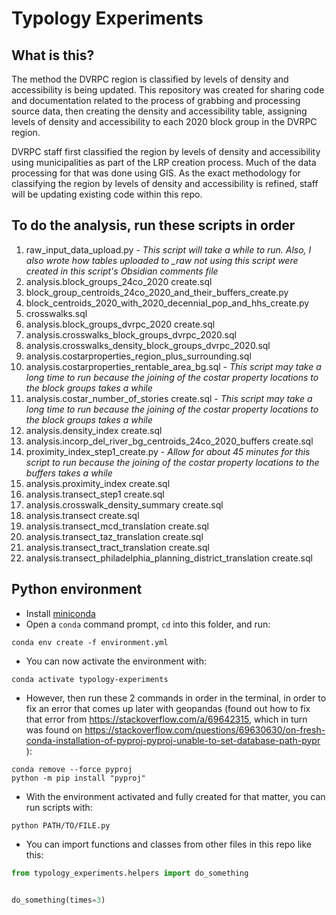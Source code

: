 # Typology Experiments

## What is this?

The method the DVRPC region is classified by levels of density and accessibility is being updated. This repository was created for sharing code and documentation related to the process of grabbing and processing source data, then creating the density and accessibility table, assigning levels of density and accessibility to each 2020 block group in the DVRPC region.

DVRPC staff first classified the region by levels of density and accessibility using municipalities as part of the LRP creation process. Much of the data processing for that was done using GIS. As the exact methodology for classifying the region by levels of density and accessibility is refined, staff will be updating existing code within this repo.

## To do the analysis, run these scripts in order

1. raw_input_data_upload.py - *This script will take a while to run. Also, I also wrote how tables uploaded to _raw not using this script were created in this script's Obsidian comments file*
2. analysis.block_groups_24co_2020 create.sql
3. block_group_centroids_24co_2020_and_their_buffers_create.py
4. block_centroids_2020_with_2020_decennial_pop_and_hhs_create.py
5. crosswalks.sql
6. analysis.block_groups_dvrpc_2020 create.sql
7. analysis.crosswalks_block_groups_dvrpc_2020.sql
8. analysis.crosswalks_density_block_groups_dvrpc_2020.sql
9. analysis.costarproperties_region_plus_surrounding.sql
10. analysis.costarproperties_rentable_area_bg.sql - *This script may take a long time to run because the joining of the costar property locations to the block groups takes a while*
11. analysis.costar_number_of_stories create.sql - *This script may take a long time to run because the joining of the costar property locations to the block groups takes a while*
12. analysis.density_index create.sql
13. analysis.incorp_del_river_bg_centroids_24co_2020_buffers create.sql
14. proximity_index_step1_create.py - *Allow for about 45 minutes for this script to run because the joining of the costar property locations to the buffers takes a while*
15. analysis.proximity_index create.sql
16. analysis.transect_step1 create.sql
17. analysis.crosswalk_density_summary create.sql
18. analysis.transect create.sql
19. analysis.transect_mcd_translation create.sql
20. analysis.transect_taz_translation create.sql
21. analysis.transect_tract_translation create.sql
22. analysis.transect_philadelphia_planning_district_translation create.sql

## Python environment

- Install [miniconda](https://docs.conda.io/en/latest/miniconda.html)
- Open a `conda` command prompt, `cd` into this folder, and run:

```
conda env create -f environment.yml
```

- You can now activate the environment with:

```
conda activate typology-experiments
```

- However, then run these 2 commands in order in the terminal, in order to fix an error that comes up later with geopandas (found out how to fix that error from https://stackoverflow.com/a/69642315, which in turn was found on https://stackoverflow.com/questions/69630630/on-fresh-conda-installation-of-pyproj-pyproj-unable-to-set-database-path-pypr ):

```
conda remove --force pyproj
python -m pip install "pyproj"
```

- With the environment activated and fully created for that matter, you can run scripts with:

```
python PATH/TO/FILE.py
```

- You can import functions and classes from other files in this repo like this:

```python
from typology_experiments.helpers import do_something


do_something(times=3)
```
